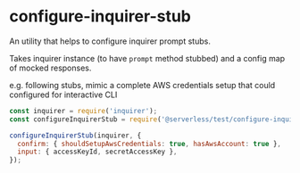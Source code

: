 # configure-inquirer-stub

An utility that helps to configure inquirer prompt stubs.

Takes inquirer instance (to have `prompt` method stubbed) and a config map of mocked responses.

e.g. following stubs, mimic a complete AWS credentials setup that could configured for interactive CLI

```javascript
const inquirer = require('inquirer');
const configureInquirerStub = require('@serverless/test/configure-inquirer-stub');

configureInquirerStub(inquirer, {
  confirm: { shouldSetupAwsCredentials: true, hasAwsAccount: true },
  input: { accessKeyId, secretAccessKey },
});
```
